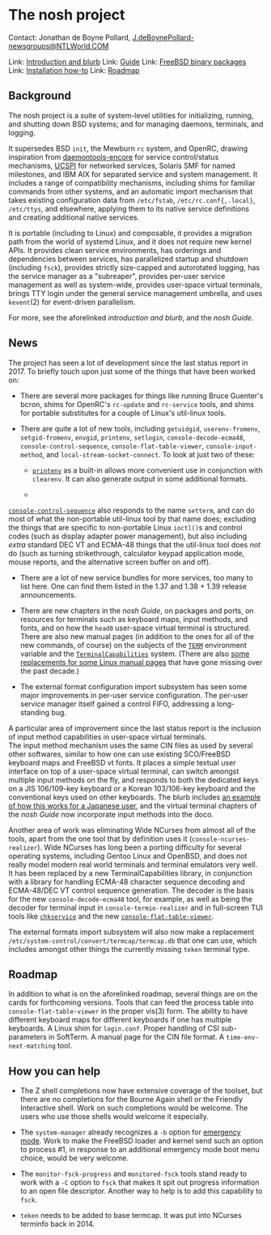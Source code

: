 # The nosh project

Contact: Jonathan de Boyne Pollard, <J.deBoynePollard-newsgroups@NTLWorld.COM>

Link: [Introduction and blurb](http://jdebp.eu./Softwares/nosh/)
Link: [Guide](http://jdebp.eu./Softwares/nosh/guide.html)
Link: [FreeBSD binary packages](http://jdebp.eu./Softwares/nosh/freebsd-binary-packages.html)
Link: [Installation how-to](http://jdebp.eu./Softwares/nosh/timorous-admin-installation-how-to.html)
Link: [Roadmap](http://jdebp.eu./Softwares/nosh/roadmap.html)

## Background ##

The nosh project is a suite of system-level utilities for initializing, 
running, and shutting down BSD systems; and for managing daemons, 
terminals, and logging.

It supersedes BSD `init`, the Mewburn `rc` system, and OpenRC, drawing 
inspiration from 
[daemontools-encore](http://untroubled.org/daemontools-encore/) for 
service control/status mechanisms, 
[UCSPI](http://jdebp.eu./FGA/UCSPI.html) for networked services, Solaris 
SMF for named milestones, and IBM AIX for separated service and system 
management. It includes a range of compatibility mechanisms, including 
shims for familiar commands from other systems, and an automatic import 
mechanism that takes existing configuration data from `/etc/fstab`, 
`/etc/rc.conf{,.local}`, `/etc/ttys`, and elsewhere, applying them to 
its native service definitions and creating additional native services.

It is portable (including to Linux) and composable, it provides a 
migration path from the world of systemd Linux, and it does not require 
new kernel APIs. It provides clean service environments, has orderings 
and dependencies between services, has parallelized startup and shutdown 
(including `fsck`), provides strictly size-capped and autorotated 
logging, has the service manager as a "subreaper", provides per-user 
service management as well as system-wide, provides user-space virtual 
terminals, brings TTY login under the general service management 
umbrella, and uses `kevent`(2) for event-driven parallelism.

For more, see the aforelinked <i>introduction and blurb</i>, and the 
<i>nosh Guide</i>.

## News ##

The project has seen a lot of development since the last status report 
in 2017.  To briefly touch upon just some of the things that have been 
worked on:

* There are several more packages for things like running Bruce 
Guenter's bcron, shims for OpenRC's `rc-update` and `rc-service` tools, 
and shims for portable substitutes for a couple of Linux's util-linux tools.

* There are quite a lot of new tools, including `getuidgid`, 
`userenv-fromenv`, `setgid-fromenv`, `envgid`, `printenv`, `setlogin`, 
`console-decode-ecma48`, `console-control-sequence`, 
`console-flat-table-viewer`, `console-input-method`, and 
`local-stream-socket-connect`.  To look at just two of these:

     * [`printenv`](http://jdebp.eu./Softwares/nosh/guide/printenv.html) 
as a built-in allows more convenient use in conjunction with 
`clearenv`.  It can also generate output in some additional formats.

     * 
[`console-control-sequence`](http://jdebp.eu./Softwares/nosh/guide/console-control-sequence.html) 
also responds to the name `setterm`, and can do most of what the 
non-portable util-linux tool by that name does; excluding the things 
that are specific to non-portable Linux `ioctl()`s and control codes 
(such as display adapter power management), but also including _extra_ 
standard DEC VT and ECMA-48 things that the util-linux tool does _not_ 
do (such as turning strikethrough, calculator keypad application mode, 
mouse reports, and the alternative screen buffer on and off).

* There are a lot of new service bundles for more services, too many to 
list here.  One can find them listed in the 1.37 and 1.38 + 1.39 release 
announcements.

* There are new chapters in the <i>nosh Guide</i>, on packages and 
ports, on resources for terminals such as keyboard maps, input methods, 
and fonts, and on how the `head0` user-space virtual terminal is 
structured.  There are also new manual pages (in addition to the ones 
for all of the new commands, of course) on the subjects of the 
[`TERM`](http://jdebp.eu./Softwares/nosh/guide/TERM.html) environment 
variable and the 
[`TerminalCapabilities`](http://jdebp.eu./Softwares/nosh/guide/TerminalCapabilities.html) 
system.   (There are also
[some replacements for some Linux manual pages](http://jdebp.eu./Proposals/linux-kvt-manual-pages.html)
that have gone missing over the past decade.)

* The external format configuration import subsystem has seen some major 
improvements in per-user service configuration.  The per-user service 
manager itself gained a control FIFO, addressing a long-standing bug.

A particular area of improvement since the last status report is the 
inclusion of input method capabilities in user-space virtual terminals.  
The input method mechanism uses the same CIN files as used by several 
other softwares, similar to how one can use existing SCO/FreeBSD 
keyboard maps and FreeBSD vt fonts.  It places a simple textual user 
interface on top of a user-space virtual terminal, can switch amongst 
multiple input methods on the fly, and responds to both the dedicated 
keys on a JIS 106/109-key keyboard or a Korean 103/106-key keyboard and 
the conventional keys used on other keyboards.  The blurb includes
[an example of how this works for a Japanese user](http://jdebp.eu./Softwares/nosh/japanese-input-methods.html),
and the virtual terminal chapters of the <i>nosh Guide</i> now incorporate 
input methods into the doco.

Another area of work was eliminating Wide NCurses from almost all of the 
tools, apart from the one tool that by definition uses it 
(`console-ncurses-realizer`).  Wide NCurses has long been a porting 
difficulty for several operating systems, including Gentoo Linux and 
OpenBSD, and does not really model modern real world terminals and 
terminal emulators very well.  It has been replaced by a new 
TerminalCapabilities library, in conjunction with a library for handling 
ECMA-48 character sequence decoding and ECMA-48/DEC VT control sequence 
generation.  The decoder is the basis for the new 
`console-decode-ecma48` tool, for example, as well as being the decoder 
for terminal input in `console-termio-realizer` and in full-screen TUI 
tools like 
[`chkservice`](http://jdebp.eu./Softwares/nosh/guide/chkservice.html) 
and the new 
[`console-flat-table-viewer`](http://jdebp.eu./Softwares/nosh/guide/console-flat-table-viewer.html).

The external formats import subsystem will also now make a replacement 
`/etc/system-control/convert/termcap/termcap.db` that one can use, which 
includes amongst other things the currently missing `teken` terminal type.

## Roadmap ##

In addition to what is on the aforelinked roadmap, several things are on 
the cards for forthcoming versions.  Tools that can feed the process 
table into `console-flat-table-viewer` in the proper vis(3) form.  The 
ability to have different keyboard maps for different keyboards if one 
has multiple keyboards.  A Linux shim for `login.conf`. Proper handling 
of CSI sub-parameters in SoftTerm.  A manual page for the CIN file 
format.  A `time-env-next-matching` tool.

## How you can help ##

* The Z shell completions now have extensive coverage of the toolset, 
but there are no completions for the Bourne Again shell or the Friendly 
Interactive shell.  Work on such completions would be welcome.  The 
users who use those shells would welcome it especially.

* The `system-manager` already recognizes a `-b` option for
[emergency mode](http://jdebp.eu./FGA/emergency-and-rescue-mode-bootstrap.html). 
Work to make the FreeBSD loader and kernel send such an option to 
process #1, in response to an additional emergency mode boot menu 
choice, would be very welcome.

* The `monitor-fsck-progress` and `monitored-fsck` tools stand ready to 
work with a `-C` option to `fsck` that makes it spit out progress 
information to an open file descriptor.  Another way to help is to add 
this capability to `fsck`.

* `teken` needs to be added to base termcap.  It was put into NCurses 
terminfo back in 2014.
